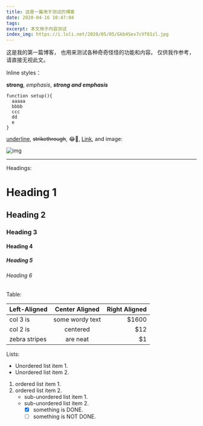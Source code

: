 ```yaml
---
title: 这是一篇用于测试的博客
date: 2020-04-16 10:47:04
tags:
excerpt: 本文用于内容测试
index_img: https://i.loli.net/2020/05/05/Gkb4Sev7cVf81zl.jpg
---
```




这是我的第一篇博客，
也用来测试各种奇奇怪怪的功能和内容。
仅供我作参考，
请直接无视此文。





Inline styles：

**strong**, *emphasis*, ***strong and emphasis***


```javasript
function setup(){
  aaaaa
  bbbb
  ccc
  dd
  e
}
```

 <u>underline</u>, ~~strikethrough~~, :joy:🤣, [Link](https://example.com), and image:

![img](https://picsum.photos/600/400/?random)

---

Headings:

# Heading 1

## Heading 2

### Heading 3

#### Heading 4

##### Heading 5

###### Heading 6

Table:

| Left-Aligned  | Center Aligned  | Right Aligned |
| :------------ | :-------------: | ------------: |
| col 3 is      | some wordy text |         $1600 |
| col 2 is      |    centered     |           $12 |
| zebra stripes |    are neat     |            $1 |

Lists:

* Unordered list item 1.
* Unordered list item 2.

1. ordered list item 1.
2. ordered list item 2.
   + sub-unordered list item 1.
   + sub-unordered list item 2.
     + [x] something is DONE.
     + [ ] something is NOT DONE.